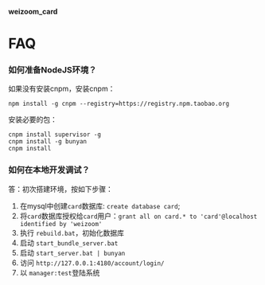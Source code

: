 **weizoom_card**

# FAQ

### 如何准备NodeJS环境？ ###

如果没有安装cnpm，安装cnpm：
```
npm install -g cnpm --registry=https://registry.npm.taobao.org 
```

安装必要的包：
```
cnpm install supervisor -g
cnpm install -g bunyan
cnpm install
```

### 如何在本地开发调试？ ###

答：初次搭建环境，按如下步骤：
1. 在mysql中创建`card`数据库: `create database card`;
1. 将`card`数据库授权给`card`用户：`grant all on card.* to 'card'@localhost identified by 'weizoom'`
1. 执行 `rebuild.bat`，初始化数据库
1. 启动 `start_bundle_server.bat`
1. 启动 `start_server.bat | bunyan`
1. 访问 `http://127.0.0.1:4180/account/login/`
1. 以 `manager:test`登陆系统